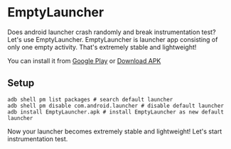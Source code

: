 # EmptyLauncher

Does android launcher crash randomly and break instrumentation test? Let's use EmptyLauncher.
EmptyLauncher is launcher app consisting of only one empty activity. That's extremely stable and
lightweight!

You can install it from 
[Google Play](https://play.google.com/store/apps/details?id=jp.leafytree.emptylauncher) or 
[Download APK](https://github.com/saturday06/EmptyLauncher/releases/download/v1.0.2/EmptyLauncher.apk)

## Setup

```shellscript
adb shell pm list packages # search default launcher
adb shell pm disable com.android.launcher # disable default launcher
adb install EmptyLauncher.apk # install EmptyLauncher as new default launcher
```

Now your launcher becomes extremely stable and lightweight! Let's start instrumentation test.
